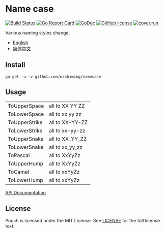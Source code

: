# Name case

[![Build Status](https://travis-ci.org/wzshiming/namecase.svg?branch=master)](https://travis-ci.org/wzshiming/namecase)
[![Go Report Card](https://goreportcard.com/badge/github.com/wzshiming/namecase)](https://goreportcard.com/report/github.com/wzshiming/namecase)
[![GoDoc](https://godoc.org/github.com/wzshiming/namecase?status.svg)](https://godoc.org/github.com/wzshiming/namecase)
[![GitHub license](https://img.shields.io/github/license/wzshiming/namecase.svg)](https://github.com/wzshiming/namecase/blob/master/LICENSE)
[![cover.run](https://cover.run/go/github.com/wzshiming/namecase.svg?style=flat&tag=golang-1.10)](https://cover.run/go?tag=golang-1.10&repo=github.com%2Fwzshiming%2Fnamecase)

Various naming styles change.

- [English](https://github.com/wzshiming/namecase/blob/master/README.md)
- [简体中文](https://github.com/wzshiming/namecase/blob/master/README_cn.md)

## Install

``` shell
go get -u -v github.com/wzshiming/namecase
```

## Usage

|               |                 |
| ------------- | --------------- |
| ToUpperSpace  | all to XX YY ZZ |
| ToLowerSpace  | all to xx yy zz |
| ToUpperStrike | all to XX-YY-ZZ |
| ToLowerStrike | all to xx-yy-zz |
| ToUpperSnake  | all to XX_YY_ZZ |
| ToLowerSnake  | all to xx_yy_zz |
| ToPascal      | all to XxYyZz   |
| ToUpperHump   | all to XxYyZz   |
| ToCamel       | all to xxYyZz   |
| ToLowerHump   | all to xxYyZz   |

[API Documentation](http://godoc.org/github.com/wzshiming/namecase)

## License

Pouch is licensed under the MIT License. See [LICENSE](https://github.com/wzshiming/namecase/blob/master/LICENSE) for the full license text.
